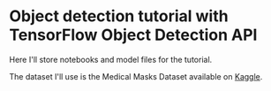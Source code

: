 # Object detection tutorial with TensorFlow Object Detection API

Here I'll store notebooks and model files for the tutorial. 

The dataset I'll use is the Medical Masks Dataset available on [Kaggle](https://www.kaggle.com/vtech6/medical-masks-dataset).

